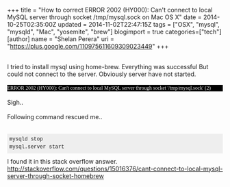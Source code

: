 +++
title = "How to correct ERROR 2002 (HY000): Can't connect to local MySQL server through socket /tmp/mysql.sock on Mac OS X"
date = 2014-10-25T02:35:00Z
updated = 2014-11-02T22:47:15Z
tags = ["OSX", "mysql", "mysqld", "Mac", "yosemite", "brew"]
blogimport = true 
categories=["tech"]
[author]
	name = "Shelan Perera"
	uri = "https://plus.google.com/110975611609309023449"
+++

<div dir="ltr" style="text-align: left;" trbidi="on"><br />I tried to install mysql using home-brew. Everything was successful But could not connect to the server. Obviously server have not started.<br /><br /><div style="background-color: black; color: whitesmoke; font-family: Monaco; font-size: 12px;">ERROR 2002 (HY000): Can't connect to local MySQL server through socket '/tmp/mysql.sock' (2)</div><div><br /></div><div>Sigh..</div><div><br /></div><div>Following command rescued me..</div><div><br /></div><div><pre class="lang-sql prettyprint prettyprinted" style="background-color: #eeeeee; border: 0px; font-family: Consolas, Menlo, Monaco, 'Lucida Console', 'Liberation Mono', 'DejaVu Sans Mono', 'Bitstream Vera Sans Mono', 'Courier New', monospace, serif; font-size: 14px; line-height: 17.804800033569336px; margin-bottom: 10px; max-height: 600px; overflow: auto; padding: 5px; vertical-align: baseline; width: auto; word-wrap: normal;"><code style="border: 0px; font-family: Consolas, Menlo, Monaco, 'Lucida Console', 'Liberation Mono', 'DejaVu Sans Mono', 'Bitstream Vera Sans Mono', 'Courier New', monospace, serif; margin: 0px; padding: 0px; vertical-align: baseline; white-space: inherit;"><span class="pln" style="background-color: transparent; border: 0px; margin: 0px; padding: 0px; vertical-align: baseline;">mysqld stop<br />mysql</span><span class="pun" style="background-color: transparent; border: 0px; margin: 0px; padding: 0px; vertical-align: baseline;">.</span><span class="pln" style="background-color: transparent; border: 0px; margin: 0px; padding: 0px; vertical-align: baseline;">server start</span><span class="kwd" style="background-color: transparent; border: 0px; color: darkblue; margin: 0px; padding: 0px; vertical-align: baseline;"></span></code></pre>I found it in this stack overflow answer.</div><div><a href="http://stackoverflow.com/questions/15016376/cant-connect-to-local-mysql-server-through-socket-homebrew" target="_blank">http://stackoverflow.com/questions/15016376/cant-connect-to-local-mysql-server-through-socket-homebrew</a></div></div>
